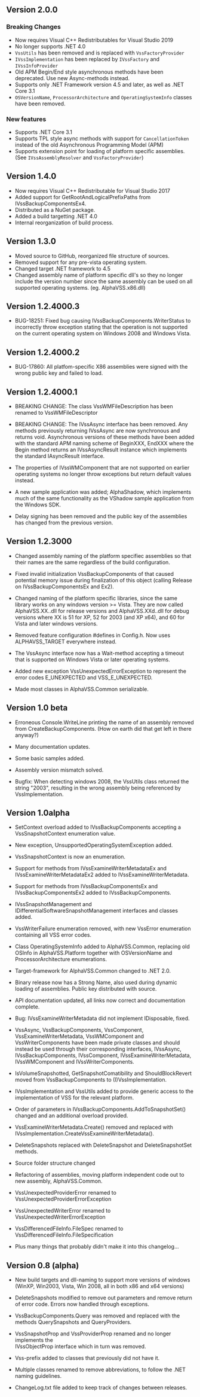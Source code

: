 Version 2.0.0
-------------

### Breaking Changes

* Now requires Visual C++ Redistributables for Visual Studio 2019
* No longer supports .NET 4.0
* `VssUtils` has been removed and is replaced with `VssFactoryProvider`
* `IVssImplementation` has been replaced by `IVssFactory` and `IVssInfoProvider`
* Old APM Begin/End style asynchronous methods have been deprecated. Use new Async-methods instead.
* Supports only .NET Framework version 4.5 and later, as well as .NET Core 3.1
* `OSVersionName`, `ProcessorArchitecture` and `OperatingSystemInfo` classes have been removed.

### New features

* Supports .NET Core 3.1
* Supports TPL style async methods with support for `CancellationToken` instead of the old  Asynchronous Programming Model (APM)
* Supports extension point for loading of platform specific assemblies. (See `IVssAssemblyResolver` and `VssFactoryProvider`)


Version 1.4.0
-------------
* Now requires Visual C++ Redistributable for Visual Studio 2017
* Added support for GetRootAndLogicalPrefixPaths from IVssBackupComponentsEx4.
* Distributed as a NuGet package.
* Added a build targetting .NET 4.0
* Internal reorganization of build process.

Version 1.3.0
---------------

* Moved source to GitHub, reorganized file structure of sources. 
* Removed support for any pre-vista operating system.
* Changed target .NET framework to 4.5
* Changed assembly name of platform specific dll's so they no longer include the version number since the same assembly can be used on all supported operating systems. (eg. AlphaVSS.x86.dll)

Version 1.2.4000.3
------------------
* BUG-18251: Fixed bug causing IVssBackupComponents.WriterStatus to incorrectly throw exception 
             stating that the operation is not supported on the current operating system on 
             Windows 2008 and Windows Vista.

Version 1.2.4000.2
------------------
* BUG-17860: All platfom-specific X86 assemblies were signed with the wrong public key and 
             failed to load.

Version 1.2.4000.1
------------------
* BREAKING CHANGE: The class VssWMFileDescription has been renamed to VssWMFileDescriptor

* BREAKING CHANGE: The IVssAsync interface has been removed. Any methods previously returning 
                   IVssAsync are now synchronous and returns void. Asynchronous versions of these
                   methods have been added with the standard APM naming scheme of BeginXXX, EndXXX
                   where the Begin method returns an IVssAsyncResult instance which implements
                   the standard IAsyncResult interface.

* The properties of IVssWMComponent that are not supported on earlier operating systems no longer 
  throw exceptions but return default values instead.

* A new sample application was added; AlphaShadow, which implements much of the same functionality as 
  the VShadow sample application from the Windows SDK.

* Delay signing has been removed and the public key of the assemblies has changed from the previous 
  version.

Version 1.2.3000
--------------
* Changed assembly naming of the platform specifiec assemblies so that their names 
  are the same regardless of the build configuration.

* Fixed invalid initialization VssBackupComponents of that caused potential memory issue 
  during finalization of this object (calling Release on IVssBackupComponentsEx and Ex2).

* Changed naming of the platform specific libraries, since the same library works on any 
  windows version >= Vista. They are now called AlphaVSS.XX.<platform>.dll for release 
  versions and AlphaVSS.XXd.<platform>.dll for debug versions where XX is 51 for XP, 
  52 for 2003 (and XP x64), and 60 for Vista and later windows versions.

* Removed feature configuration #defines in Config.h. Now uses ALPHAVSS_TARGET everywhere instead.

* The VssAsync interface now has a Wait-method accepting a timeout that is supported on 
  Windows Vista or later operating systems.

* Added new exception VssUnexpectedErrorException to represent the error codes E_UNEXPECTED
  and VSS_E_UNEXPECTED.

* Made most classes in AlphaVSS.Common serializable.

Version 1.0 beta
-------------------
* Erroneous Console.WriteLine printing the name of an assembly removed from 
  CreateBackupComponents. (How on earth did that get left in there anyway?)
  
* Many documentation updates.

* Some basic samples added.

* Assembly version mismatch solved.

* Bugfix: When detecting windows 2008, the VssUtils class returned 
  the string "2003", resulting in the wrong assembly being referenced by VssImplementation.

Version 1.0alpha
-------------------
* SetContext overload added to IVssBackupComponents accepting a 
  VssSnapshotContext enumeration value.
  
* New exception, UnsupportedOperatingSystemException added.

* VssSnapshotContext is now an enumeration.

* Support for methods from IVssExamineWriterMetadataEx and 
  IVssExamineWriterMetadataEx2 added to IVssExamineWriterMetadata.

* Support for methods from IVssBackupComponentsEx and IVssBackupComponentsEx2
  added to IVssBackupComponents.

* IVssSnapshotManagement and IDifferentialSoftwareSnapshotManagement interfaces and 
  classes added.

* VssWriterFailure enumeration removed, with new VssError enumeration containing
  all VSS error codes.

* Class OperatingSystemInfo added to AlphaVSS.Common, replacing old OSInfo 
  in AlphaVSS.Platform together with OSVersionName and ProcessorArchitecture 
  enumerations.

* Target-framework for AlphaVSS.Common changed to .NET 2.0.

* Binary release now has a Strong Name, also used during dynamic loading of 
  assemblies. Public key distributed with source.

* API documentation updated, all links now correct and documentation complete.

* Bug: IVssExamineWriterMetadata did not implement IDisposable, fixed.

* VssAsync, VssBackupComponents, VssComponent, VssExamineWriterMetadata, VssWMComponent 
  and VssWriterComponents have been made private classes and should instead be used through
  their corresponding interfaces, IVssAsync, IVssBackupComponents, IVssComponent, 
  IVssExamineWriterMetadata, IVssWMComponent and IVssWriterComponents.

* IsVolumeSnapshotted, GetSnapshotComatibility and ShouldBlockRevert moved from
  VssBackupComponents to (I)VssImplementation.
  
* IVssImplementation and VssUtils added to provide generic access to the implementation
  of VSS for the relevant platform.
    
* Order of parameters in IVssBackupComponents.AddToSnapshotSet() changed and an 
  additional overload provided.

* VssExamineWriterMetadata.Create() removed and replaced with 
  IVssImplementation.CreateVssExamineWriterMetadata().
  
* DeleteSnapshots replaced with DeleteSnapshot and DeleteSnapshotSet methods.

* Source folder structure changed

* Refactoring of assemblies, moving platform independent code out to 
  new assembly, AlphaVSS.Common.

* VssUnexpectedProviderError renamed to VssUnexpectedProviderErrorException

* VssUnexpectedWriterError renamed to VssUnexpectedWriterErrorException

* VssDifferencedFileInfo.FileSpec renamed to VssDifferencedFileInfo.FileSpecification

* Plus many things that probably didn't make it into this changelog...

Version 0.8 (alpha)
-------------------
* New build targets and dll-naming to support more versions 
  of windows (WinXP, Win2003, Vista, Win 2008, all in both x86 and x64 versions)
  
* DeleteSnapshots modified to remove out parameters and remove return of 
  error code. Errors now handled through exceptions.
  
* VssBackupComponents.Query was removed and replaced with the methods
  QuerySnapshots and QueryProviders. 

* VssSnapshotProp and VssProviderProp renamed and no longer implements the  
  IVssObjectProp interface which in turn was removed.
  
* Vss-prefix added to classes that previously did not have it.

* Multiple classes renamed to remove abbreviations, to follow the .NET 
  naming guidelines.
  
* ChangeLog.txt file added to keep track of changes between releases.
